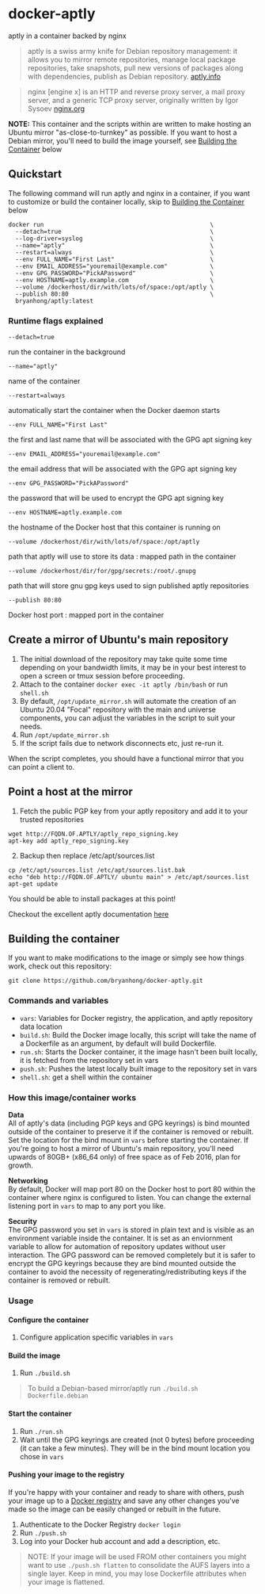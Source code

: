 docker-aptly
==

aptly in a container backed by nginx

>aptly is a swiss army knife for Debian repository management: it allows you to mirror remote repositories, manage local package repositories, take snapshots, pull new versions of packages along with dependencies, publish as Debian repository. [aptly.info](http://aptly.info)

>nginx [engine x] is an HTTP and reverse proxy server, a mail proxy server, and a generic TCP proxy server, originally written by Igor Sysoev [nginx.org](http://nginx.org/en/)

**NOTE:** This container and the scripts within are written to make hosting an Ubuntu mirror "as-close-to-turnkey" as possible. If you want to host a Debian mirror, you'll need to build the image yourself, see [Building the Container](#building-the-container) below

Quickstart
--

The following command will run aptly and nginx in a container, if you want to customize or build the container locally, skip to [Building the Container](#building-the-container) below

```
docker run                                               \
  --detach=true                                          \
  --log-driver=syslog                                    \
  --name="aptly"                                         \
  --restart=always                                       \
  --env FULL_NAME="First Last"                           \
  --env EMAIL_ADDRESS="youremail@example.com"            \
  --env GPG_PASSWORD="PickAPassword"                     \
  --env HOSTNAME=aptly.example.com                       \
  --volume /dockerhost/dir/with/lots/of/space:/opt/aptly \
  --publish 80:80                                        \
  bryanhong/aptly:latest
```

### Runtime flags explained

```
--detach=true
```  
run the container in the background  
```
--name="aptly"
```  
name of the container  
```
--restart=always
```  
automatically start the container when the Docker daemon starts  
```
--env FULL_NAME="First Last"
```  
the first and last name that will be associated with the GPG apt signing key  
```
--env EMAIL_ADDRESS="youremail@example.com"
```  
the email address that will be associated with the GPG apt signing key  
```
--env GPG_PASSWORD="PickAPassword"
```  
the password that will be used to encrypt the GPG apt signing key  
```
--env HOSTNAME=aptly.example.com
```  
the hostname of the Docker host that this container is running on  
```
--volume /dockerhost/dir/with/lots/of/space:/opt/aptly
```  
path that aptly will use to store its data : mapped path in the container  
```
--volume /dockerhost/dir/for/gpg/secrets:/root/.gnupg
```
path that will store gnu gpg keys used to sign published aptly repositories
```
--publish 80:80
```  
Docker host port : mapped port in the container

Create a mirror of Ubuntu's main repository
--
1. The initial download of the repository may take quite some time depending on your bandwidth limits, it may be in your best interest to open a screen or tmux session before proceeding.
2. Attach to the container ```docker exec -it aptly /bin/bash``` or run ```shell.sh```
3. By default, ```/opt/update_mirror.sh``` will automate the creation of an Ubuntu 20.04 "Focal" repository with the main and universe components, you can adjust the variables in the script to suit your needs.
4. Run ```/opt/update_mirror.sh```
5. If the script fails due to network disconnects etc, just re-run it.

When the script completes, you should have a functional mirror that you can point a client to.

Point a host at the mirror
--

1. Fetch the public PGP key from your aptly repository and add it to your trusted repositories

 ```
 wget http://FQDN.OF.APTLY/aptly_repo_signing.key
 apt-key add aptly_repo_signing.key
 ```

2. Backup then replace /etc/apt/sources.list

 ```
 cp /etc/apt/sources.list /etc/apt/sources.list.bak
 echo "deb http://FQDN.OF.APTLY/ ubuntu main" > /etc/apt/sources.list
 apt-get update
 ```
 
 You should be able to install packages at this point!
 
Checkout the excellent aptly documentation [here](http://www.aptly.info/doc/overview/)

Building the container
--

If you want to make modifications to the image or simply see how things work, check out this repository:

```
git clone https://github.com/bryanhong/docker-aptly.git
```

### Commands and variables

* ```vars```: Variables for Docker registry, the application, and aptly repository data location
* ```build.sh```: Build the Docker image locally, this script will take the name of a Dockerfile as an argument, by default will build Dockerfile.
* ```run.sh```: Starts the Docker container, it the image hasn't been built locally, it is fetched from the repository set in vars
* ```push.sh```: Pushes the latest locally built image to the repository set in vars
* ```shell.sh```: get a shell within the container

### How this image/container works

**Data**  
All of aptly's data (including PGP keys and GPG keyrings) is bind mounted outside of the container to preserve it if the container is removed or rebuilt. Set the location for the bind mount in ```vars``` before starting the container. If you're going to host a mirror of Ubuntu's main repository, you'll need upwards of 80GB+ (x86_64 only) of free space as of Feb 2016, plan for growth.

**Networking**  
By default, Docker will map port 80 on the Docker host to port 80 within the container where nginx is configured to listen. You can change the external listening port in ```vars``` to map to any port you like.

**Security**  
The GPG password you set in ```vars``` is stored in plain text and is visible as an environment variable inside the container. It is set as an enviornment variable to allow for automation of repository updates without user interaction. The GPG password can be removed completely but it is safer to encrypt the GPG keyrings because they are bind mounted outside the container to avoid the necessity of regenerating/redistributing keys if the container is removed or rebuilt.

### Usage

#### Configure the container

1. Configure application specific variables in ```vars```

#### Build the image

1. Run ```./build.sh```

>To build a Debian-based mirror/aptly run ```./build.sh Dockerfile.debian```

#### Start the container

1. Run ```./run.sh```
2. Wait until the GPG keyrings are created (not 0 bytes) before proceeding (it can take a few minutes). They will be in the bind mount location you chose in ```vars```
 
#### Pushing your image to the registry

If you're happy with your container and ready to share with others, push your image up to a [Docker registry](https://docs.docker.com/docker-hub/) and save any other changes you've made so the image can be easily changed or rebuilt in the future.

1. Authenticate to the Docker Registry ```docker login```
2. Run ```./push.sh```
3. Log into your Docker hub account and add a description, etc.

> NOTE: If your image will be used FROM other containers you might want to use ```./push.sh flatten``` to consolidate the AUFS layers into a single layer. Keep in mind, you may lose Dockerfile attributes when your image is flattened.
